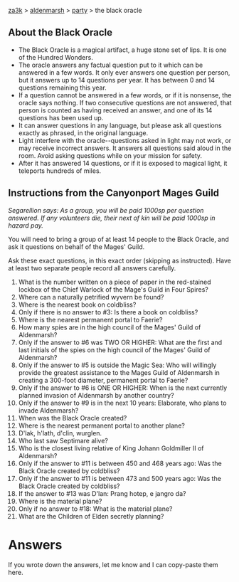[za3k](/) > [aldenmarsh](/aldenmarsh) > [party](/aldenmarsh/players1.md) > the black oracle

## About the Black Oracle

- The Black Oracle is a magical artifact, a huge stone set of lips. It is one of the Hundred Wonders.
- The oracle answers any factual question put to it which can be answered in a few words. It only ever answers one question per person, but it answers up to 14 questions per year. It has between 0 and 14 questions remaining this year.
- If a question cannot be answered in a few words, or if it is nonsense, the oracle says nothing. If two consecutive questions are not answered, that person is counted as having received an answer, and one of its 14 questions has been used up.
- It can answer questions in any language, but please ask all questions exactly as phrased, in the original language.
- Light interfere with the oracle--questions asked in light may not work, or may receive incorrect answers.
It answers all questions said aloud in the room. Avoid asking questions while on your mission for safety.
- After it has answered 14 questions, or if it is exposed to magical light, it teleports hundreds of miles.

## Instructions from the Canyonport Mages Guild

*Segarellion says: As a group, you will be paid 1000sp per question answered. If any volunteers die, their next of kin will be paid 1000sp in hazard pay.*

You will need to bring a group of at least 14 people to the Black Oracle, and ask it questions on behalf of the Mages' Guild.

Ask these exact questions, in this exact order (skipping as instructed). Have at least two separate people record all answers carefully.

01. What is the number written on a piece of paper in the red-stained lockbox of the Chief Warlock of the Mage's Guild in Four Spires?
02. Where can a naturally petrified wyvern be found?
03. Where is the nearest book on coldbliss?
04. Only if there is no answer to #3: Is there a book on coldbliss?
05. Where is the nearest permanent portal to Faerie?
06. How many spies are in the high council of the Mages' Guild of Aldenmarsh?
07. Only if the answer to #6 was TWO OR HIGHER: What are the first and last initials of the spies on the high council of the Mages' Guild of Aldenmarsh?
08. Only if the answer to #5 is outside the Magic Sea: Who will willingly provide the greatest assistance to the Mages Guild of Aldenmarsh in creating a 300-foot diameter, permanent portal to Faerie?
09. Only if the answer to #6 is ONE OR HIGHER: When is the next currently planned invasion of Aldenmarsh by another country?
10. Only if the answer to #9 is in the next 10 years: Elaborate, who plans to invade Aldenmarsh?
11. When was the Black Oracle created?
12. Where is the nearest permanent portal to another plane?
13. D'lak, h'lath, d'clin, wurglen.
14. Who last saw Septimare alive?
15. Who is the closest living relative of King Johann Goldmiller II of Aldenmarsh?
16. Only if the answer to #11 is between 450 and 468 years ago: Was the Black Oracle created by coldbliss?
16. Only if the answer to #11 is between 473 and 500 years ago: Was the Black Oracle created by coldbliss?
17. If the answer to #13 was D'lan: Prang hotep, e jangro da?
18. Where is the material plane?
19. Only if no answer to #18: What is the material plane?
20. What are the Children of Elden secretly planning?

# Answers

If you wrote down the answers, let me know and I can copy-paste them here.
